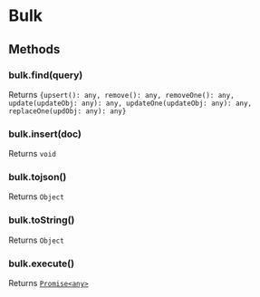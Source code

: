 # Bulk

## Methods

### bulk.find(query)

Returns `{upsert(): any, remove(): any, removeOne(): any, update(updateObj: any): any, updateOne(updateObj: any): any, replaceOne(updObj: any): any}`

### bulk.insert(doc)

Returns `void`

### bulk.tojson()

Returns `Object`

### bulk.toString()

Returns `Object`

### bulk.execute()

Returns [`Promise<any>`](https://www.promisejs.org/api/)

